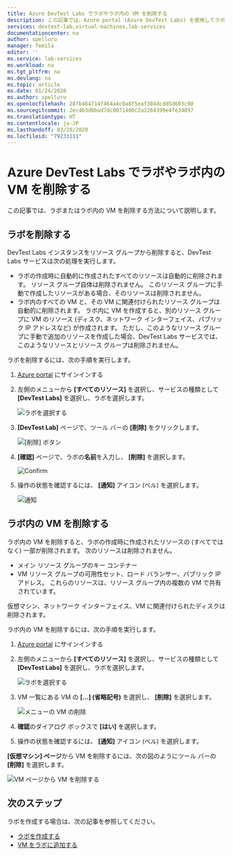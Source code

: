```yaml
---
title: Azure DevTest Labs でラボやラボ内の VM を削除する
description: この記事では、Azure portal (Azure DevTest Labs) を使用してラボを削除したり、ラボ内の VM を削除したりする方法について説明します。
services: devtest-lab,virtual-machines,lab-services
documentationcenter: na
author: spelluru
manager: femila
editor: ''
ms.service: lab-services
ms.workload: na
ms.tgt_pltfrm: na
ms.devlang: na
ms.topic: article
ms.date: 01/24/2020
ms.author: spelluru
ms.openlocfilehash: 28fb464714f464a4c0a8f5eaf304dcdd5d603c90
ms.sourcegitcommit: 2ec4b3d0bad7dc0071400c2a2264399e4fe34897
ms.translationtype: HT
ms.contentlocale: ja-JP
ms.lasthandoff: 03/28/2020
ms.locfileid: "79233111"
---
```

# <a name="delete-a-lab-or-vm-in-a-lab-in-azure-devtest-labs"></a>Azure DevTest Labs でラボやラボ内の VM を削除する
この記事では、ラボまたはラボ内の VM を削除する方法について説明します。

## <a name="delete-a-lab"></a>ラボを削除する
DevTest Labs インスタンスをリソース グループから削除すると、DevTest Labs サービスは次の処理を実行します。 

- ラボの作成時に自動的に作成されたすべてのリソースは自動的に削除されます。 リソース グループ自体は削除されません。 このリソース グループに手動で作成したリソースがある場合、そのリソースは削除されません。 
- ラボ内のすべての VM と、その VM に関連付けられたリソース グループは自動的に削除されます。 ラボ内に VM を作成すると、別のリソース グループに VM のリソース (ディスク、ネットワーク インターフェイス、パブリック IP アドレスなど) が作成されます。 ただし、このようなリソース グループに手動で追加のリソースを作成した場合、DevTest Labs サービスでは、このようなリソースとリソース グループは削除されません。 

ラボを削除するには、次の手順を実行します。 

1. [Azure portal](https://portal.azure.com) にサインインする
2. 左側のメニューから **[すべてのリソース]** を選択し、サービスの種類として **[DevTest Labs]** を選択し、ラボを選択します。

    ![ラボを選択する](media/devtest-lab-delete-lab-vm/select-lab.png)
3. **[DevTest Lab]** ページで、ツール バーの **[削除]** をクリックします。 

    ![[削除] ボタン](media/devtest-lab-delete-lab-vm/delete-button.png)
4. **[確認]** ページで、ラボの**名前**を入力し、 **[削除]** を選択します。 

    ![Confirm](media/devtest-lab-delete-lab-vm/confirm-delete.png)
5. 操作の状態を確認するには、 **[通知]** アイコン (ベル) を選択します。 

    ![通知](media/devtest-lab-delete-lab-vm/delete-status.png)

 
## <a name="delete-a-vm-in-a-lab"></a>ラボ内の VM を削除する
ラボ内の VM を削除すると、ラボの作成時に作成されたリソースの (すべてではなく) 一部が削除されます。 次のリソースは削除されません。 

-   メイン リソース グループのキー コンテナー
-   VM リソース グループの可用性セット、ロード バランサー、パブリック IP アドレス。 これらのリソースは、リソース グループ内の複数の VM で共有されています。 

仮想マシン、ネットワーク インターフェイス、VM に関連付けられたディスクは削除されます。 

ラボ内の VM を削除するには、次の手順を実行します。 

1. [Azure portal](https://portal.azure.com) にサインインする
2. 左側のメニューから **[すべてのリソース]** を選択し、サービスの種類として **[DevTest Labs]** を選択し、ラボを選択します。

    ![ラボを選択する](media/devtest-lab-delete-lab-vm/select-lab.png)
3. VM 一覧にある VM の **[...] \(省略記号\)** を選択し、 **[削除]** を選択します。 

    ![メニューの VM の削除](media/devtest-lab-delete-lab-vm/delete-vm-menu-in-list.png)
4. **確認**のダイアログ ボックスで **[はい]** を選択します。 
5. 操作の状態を確認するには、 **[通知]** アイコン (ベル) を選択します。 

**[仮想マシン] ページ**から VM を削除するには、次の図のようにツール バーの **[削除]** を選択します。

![VM ページから VM を削除する](media/devtest-lab-delete-lab-vm/delete-from-vm-page.png) 


## <a name="next-steps"></a>次のステップ
ラボを作成する場合は、次の記事を参照してください。 

- [ラボを作成する](devtest-lab-create-lab.md)
- [VM をラボに追加する](devtest-lab-add-vm.md)
